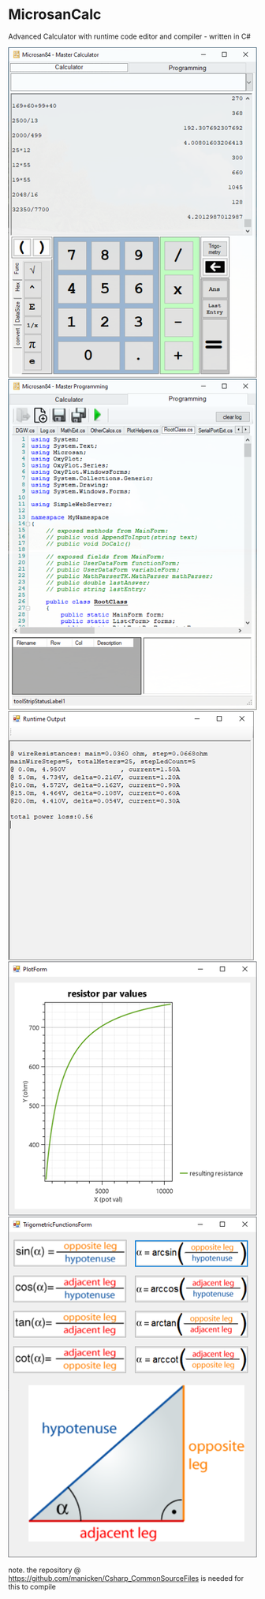 # MicrosanCalc
Advanced Calculator with runtime code editor and compiler - written in C#

![Main Tab](/MainTab.png)
![Programming Tab](/ProgrammingTab.png)
![Runtime Output Log](/RuntimeOutputLog.png)
![Plot Window](/Plot.png)
![Trigometric Functions Window](/TrigometricFunctions.png)


note. the repository @ https://github.com/manicken/Csharp_CommonSourceFiles is needed for this to compile